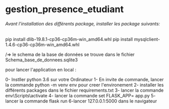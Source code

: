 # gestion_presence_etudiant

###### Avant l'installation des différents package, installer les package suivants: 
 pip install dlib-19.8.1-cp36-cp36m-win_amd64.whl
 pip install mysqlclient-1.4.6-cp36-cp36m-win_amd64.whl
 
 /=> le schema de la base de données se trouve dans le fichier Schema_base_de_donnees.sqlite3
 
 pour lancer l'application en local :
 
 0- Instller python 3.6 sur votre Ordinateur 
 1- En invite de commande, lancer la commande python -m venv env pour creer l'environement
 2- installer les différents packages dans le fichier requirements.txt
 3- lancer la commande env\Scripts\activate
 4- lancer la commande set FLASK_APP= app.py
 5- lancer la commande flask run
 6-lancer 127.0.0.1:5000 dans le navigateur
